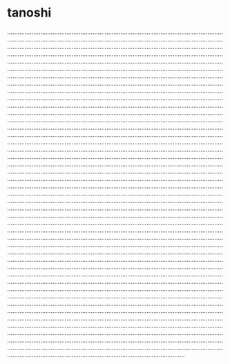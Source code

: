 # tanoshi

......................................................................................................................................................................................................................................................................................................................................................................................................................................................................................................................................................................................................................................................................................................................................................................................................................................................................................................................................................................................................................................................................................................................................................................................................................................................................................................................................................................................................................................................................................................................................................................................................................................................................................................................................................................................................................................................................................................................................................................................................................................................................................................................................................................................................................................................................................................................................................................................................................................................................................................................................................................................................................................................................................................................................................................................................................................................................................................................................................................................................................................................................................................................................................................................................................................................................................................................................................................................................................................................................................................................................................................................................................................................................................................................................................................................................................................................................................................................................................................................................................................................................................................................................................................................................................................................................................................................................................................................................................................................................................................................................................................................................................................................................................................................................................................................................................................................................................................................................................................................................................................................................................................................................................................................................................................................................................................................................................................................................................................................................................................................................................................................................................................................................................................................................................................................
